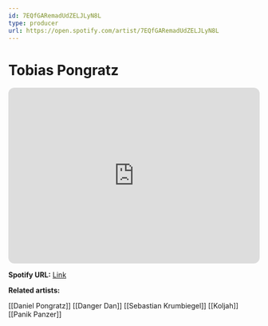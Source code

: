 ```yaml
---
id: 7EQfGARemadUdZELJLyN8L
type: producer
url: https://open.spotify.com/artist/7EQfGARemadUdZELJLyN8L
---
```

# Tobias Pongratz

<iframe style="border-radius:12px" src="https://open.spotify.com/embed/artist/7EQfGARemadUdZELJLyN8L" width="100%" height="352" frameBorder="0" allowfullscreen="" allow="autoplay; clipboard-write; encrypted-media; fullscreen; picture-in-picture" loading="lazy"></iframe>

**Spotify URL:** [Link](https://open.spotify.com/artist/7EQfGARemadUdZELJLyN8L)

**Related artists:**

[[Daniel Pongratz]]
[[Danger Dan]]
[[Sebastian Krumbiegel]]
[[Koljah]]
[[Panik Panzer]]
